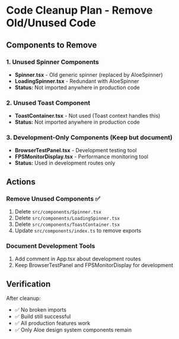 # Code Cleanup Plan - Remove Old/Unused Code

## Components to Remove

### 1. Unused Spinner Components
- **Spinner.tsx** - Old generic spinner (replaced by AloeSpinner)
- **LoadingSpinner.tsx** - Redundant with AloeSpinner
- **Status:** Not imported anywhere in production code

### 2. Unused Toast Component
- **ToastContainer.tsx** - Not used (Toast context handles this)
- **Status:** Not imported anywhere in production code

### 3. Development-Only Components (Keep but document)
- **BrowserTestPanel.tsx** - Development testing tool
- **FPSMonitorDisplay.tsx** - Performance monitoring tool
- **Status:** Used in development routes only

## Actions

### Remove Unused Components ✅
1. Delete `src/components/Spinner.tsx`
2. Delete `src/components/LoadingSpinner.tsx`
3. Delete `src/components/ToastContainer.tsx`
4. Update `src/components/index.ts` to remove exports

### Document Development Tools
1. Add comment in App.tsx about development routes
2. Keep BrowserTestPanel and FPSMonitorDisplay for development

## Verification

After cleanup:
- ✅ No broken imports
- ✅ Build still successful
- ✅ All production features work
- ✅ Only Aloe design system components remain
